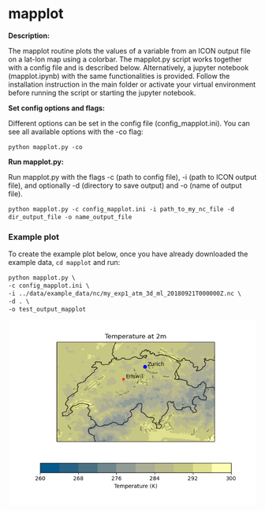 # mapplot
**Description:**

The mapplot routine plots the values of a variable from an ICON output file on a lat-lon map using a colorbar. The mapplot.py script works together with a config file and is described below. Alternatively, a jupyter notebook (mapplot.ipynb) with the same functionalities is provided. Follow the installation instruction in the main folder or activate your virtual environment before running the script or starting the jupyter notebook.

**Set config options and flags:**

Different options can be set in the config file (config_mapplot.ini). You can see all available options with the -co flag:

    python mapplot.py -co

**Run mapplot.py:**

Run mapplot.py with the flags -c (path to config file), -i (path to ICON output file),
and optionally -d (directory to save output) and -o (name of output file).

    python mapplot.py -c config_mapplot.ini -i path_to_my_nc_file -d dir_output_file -o name_output_file

### Example plot

To create the example plot below, once you have already downloaded the example data, `cd mapplot` and run:

    python mapplot.py \
    -c config_mapplot.ini \
    -i ../data/example_data/nc/my_exp1_atm_3d_ml_20180921T000000Z.nc \
    -d . \
    -o test_output_mapplot

<p align="center">
<img src=mapplot_example.png width="500"/>
</p>
